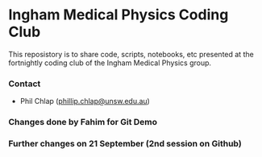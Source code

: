 # Ingham Medical Physics Coding Club

This reposistory is to share code, scripts, notebooks, etc presented at the fortnightly coding club of the Ingham Medical Physics group.

### Contact
 - Phil Chlap (<phillip.chlap@unsw.edu.au>)

### Changes done by Fahim for Git Demo

### Further changes on 21 September (2nd session on Github)